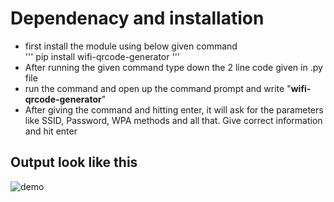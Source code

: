 # Dependenacy and installation
- first install the module using below given command  
'''
pip install wifi-qrcode-generator
'''
- After running the given command type down the 2 line code given in .py file
- run the command and open up the command prompt and write "**wifi-qrcode-generator**"
- After giving the command and hitting enter, it will ask for the parameters like SSID, Password, WPA methods and all that. Give correct information and hit enter

## Output look like this
![demo](https://user-images.githubusercontent.com/54584388/221068763-bd4ac52c-472d-4793-962e-7f030e32496f.png)
